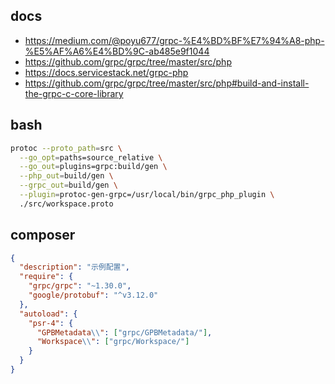 ## docs
* https://medium.com/@poyu677/grpc-%E4%BD%BF%E7%94%A8-php-%E5%AF%A6%E4%BD%9C-ab485e9f1044
* https://github.com/grpc/grpc/tree/master/src/php
* https://docs.servicestack.net/grpc-php
* https://github.com/grpc/grpc/tree/master/src/php#build-and-install-the-grpc-c-core-library


## bash
```bash
protoc --proto_path=src \
  --go_opt=paths=source_relative \
  --go_out=plugins=grpc:build/gen \
  --php_out=build/gen \
  --grpc_out=build/gen \
  --plugin=protoc-gen-grpc=/usr/local/bin/grpc_php_plugin \
  ./src/workspace.proto
```


## composer
```json
{
  "description": "示例配置",
  "require": {
    "grpc/grpc": "~1.30.0",
    "google/protobuf": "^v3.12.0"
  },
  "autoload": {
    "psr-4": {
      "GPBMetadata\\": ["grpc/GPBMetadata/"],
      "Workspace\\": ["grpc/Workspace/"]
    }
  }
}
```
